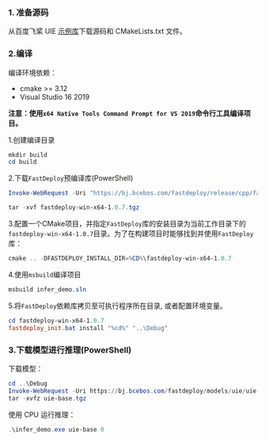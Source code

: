 ### 1. 准备源码

从百度飞桨 UIE [示例库](https://github.com/PaddlePaddle/FastDeploy/tree/develop/examples/text/uie/cpp)下载源码和 CMakeLists.txt 文件。


### 2.编译

编译环境依赖：
- cmake >= 3.12
- Visual Studio 16 2019

**注意：使用`x64 Native Tools Command Prompt for VS 2019`命令行工具编译项目。**

1.创建编译目录

```PowerShell
mkdir build
cd build
```
2.下载`FastDeploy`预编译库(PowerShell)
```PowerShell
Invoke-WebRequest -Uri "https://bj.bcebos.com/fastdeploy/release/cpp/fastdeploy-win-x64-1.0.7.zip" -OutFile "fastdeploy-win-x64-1.0.7.tgz"

tar -xvf fastdeploy-win-x64-1.0.7.tgz
```
3.配置一个CMake项目，并指定`FastDeploy`库的安装目录为当前工作目录下的`fastdeploy-win-x64-1.0.7`目录。为了在构建项目时能够找到并使用`FastDeploy`库：
```PowerShell
cmake .. -DFASTDEPLOY_INSTALL_DIR=%CD%\fastdeploy-win-x64-1.0.7
```
4.使用`msbuild`编译项目
```PowerShell
msbuild infer_demo.sln
```
5.将`FastDeploy`依赖库拷贝至可执行程序所在目录, 或者配置环境变量。
```PowerShell
cd fastdeploy-win-x64-1.0.7
fastdeploy_init.bat install "%cd%" "..\Debug"
```

### 3.下载模型进行推理(PowerShell)
下载模型：
```PowerShell
cd ..\Debug
Invoke-WebRequest -Uri https://bj.bcebos.com/fastdeploy/models/uie/uie-base.tgz -OutFile "uie-base.tgz"
tar -xvfz uie-base.tgz
```
使用 CPU 运行推理：
```PowerShell
.\infer_demo.exe uie-base 0
```

